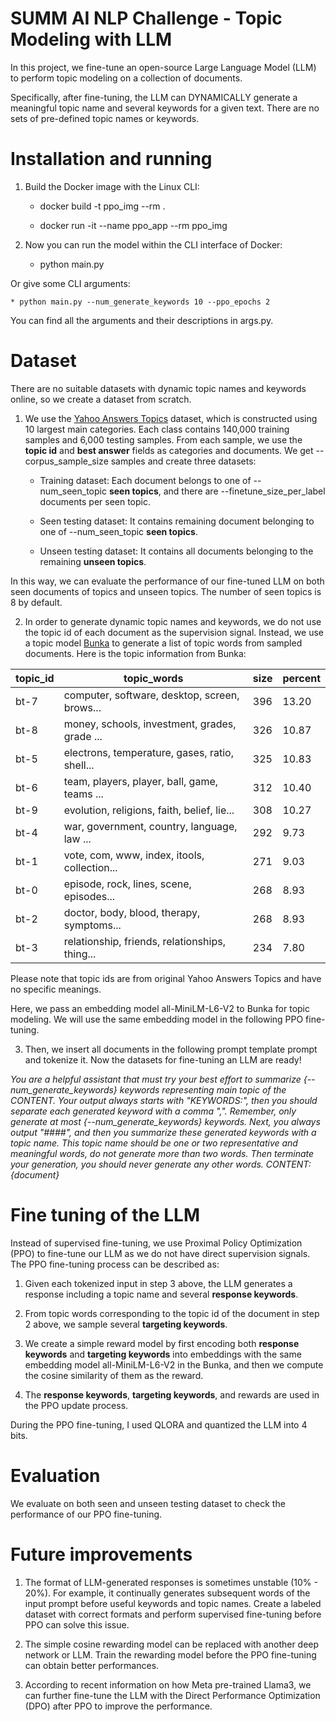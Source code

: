 # SUMM AI NLP Challenge - Topic Modeling with LLM
In this project, we fine-tune an open-source Large Language Model (LLM) to perform topic modeling on a collection of documents.

Specifically, after fine-tuning, the LLM can DYNAMICALLY generate a meaningful topic name and several keywords for a given text. There are no sets of pre-defined topic names or keywords.

# Installation and running

1. Build the Docker image with the Linux CLI:

    * docker build -t ppo_img --rm .

    * docker run -it --name ppo_app --rm ppo_img

2. Now you can run the model within the CLI interface of Docker:

    * python main.py

Or give some CLI arguments:

    * python main.py --num_generate_keywords 10 --ppo_epochs 2 

You can find all the arguments and their descriptions in args.py.

# Dataset

There are no suitable datasets with dynamic topic names and keywords online, so we create a dataset from scratch.

1. We use the [Yahoo Answers Topics](https://huggingface.co/datasets/yahoo_answers_topics) dataset, which is constructed using 10 largest main categories. Each class contains 140,000 training samples and 6,000 testing samples. From each sample, we use the **topic id** and **best answer** fields as categories and documents. We get --corpus_sample_size samples and create three datasets:

    * Training dataset: Each document belongs to one of --num_seen_topic **seen topics**, and there are --finetune_size_per_label documents per seen topic.

    * Seen testing dataset: It contains remaining document belonging to one of --num_seen_topic **seen topics**.

    * Unseen testing dataset: It contains all documents belonging to the remaining **unseen topics**.

In this way, we can evaluate the performance of our fine-tuned LLM on both seen documents of topics and unseen topics. The number of seen topics is 8 by default.

2. In order to generate dynamic topic names and keywords, we do not use the topic id of each document as the supervision signal. Instead, we use a topic model [Bunka](https://github.com/charlesdedampierre/BunkaTopics) to generate a list of topic words from sampled documents. Here is the topic information from Bunka:

|topic_id  |topic_words                                     |size  |percent|
|----------|------------------------------------------------|------|-------|
|bt-7      |computer, software, desktop, screen, brows...   |396   | 13.20 |
|bt-8      |money, schools, investment, grades, grade ...   |326   | 10.87 |
|bt-5      |electrons, temperature, gases, ratio, shell...  |325   | 10.83 |
|bt-6      |team, players, player, ball, game, teams ...    |312   | 10.40 |
|bt-9      |evolution, religions, faith, belief, lie...     |308   | 10.27 |
|bt-4      |war, government, country, language, law ...     |292   |  9.73 |
|bt-1      |vote, com, www, index, itools, collection...    |271   |  9.03 |
|bt-0      |episode, rock, lines, scene, episodes...        |268   |  8.93 |
|bt-2      |doctor, body, blood, therapy, symptoms...       |268   |  8.93 |
|bt-3      |relationship, friends, relationships, thing...  |234   |  7.80 |

Please note that topic ids are from original Yahoo Answers Topics and have no specific meanings.

Here, we pass an embedding model all-MiniLM-L6-V2 to Bunka for topic modeling. We will use the same embedding model in the following PPO fine-tuning.

3. Then, we insert all documents in the following prompt template prompt and tokenize it. Now the datasets for fine-tuning an LLM are ready!

*You are a helpful assistant that must try your best effort to summarize {--num_generate_keywords} keywords representing main topic of the CONTENT.
Your output always starts with "KEYWORDS:", then you should separate each generated keyword with a comma ",".
Remember, only generate at most {--num_generate_keywords} keywords.
Next, you always output "####", and then you summarize these generated keywords with a topic name.
This topic name should be one or two representative and meaningful words, do not generate more than two words.
Then terminate your generation, you should never generate any other words.
CONTENT: {document}*


# Fine tuning of the LLM
Instead of supervised fine-tuning, we use Proximal Policy Optimization (PPO) to fine-tune our LLM as we do not have direct supervision signals. The PPO fine-tuning process can be described as:

1. Given each tokenized input in step 3 above, the LLM generates a response including a topic name and several **response keywords**.

2. From topic words corresponding to the topic id of the document in step 2 above, we sample several **targeting keywords**.

3. We create a simple reward model by first encoding both **response keywords** and **targeting keywords** into embeddings with the same embedding model all-MiniLM-L6-V2 in the Bunka, and then we compute the cosine similarity of them as the reward.

4. The **response keywords**, **targeting keywords**, and rewards are used in the PPO update process.

During the PPO fine-tuning, I used QLORA and quantized the LLM into 4 bits.

# Evaluation

We evaluate on both seen and unseen testing dataset to check the performance of our PPO fine-tuning.

# Future improvements

1. The format of LLM-generated responses is sometimes unstable (10% - 20%). For example, it continually generates subsequent words of the input prompt before useful keywords and topic names. Create a labeled dataset with correct formats and perform supervised fine-tuning before PPO can solve this issue.

2. The simple cosine rewarding model can be replaced with another deep network or LLM. Train the rewarding model before the PPO fine-tuning can obtain better performances.

3. According to recent information on how Meta pre-trained Llama3, we can further fine-tune the LLM with the Direct Performance Optimization (DPO) after PPO to improve the performance.
